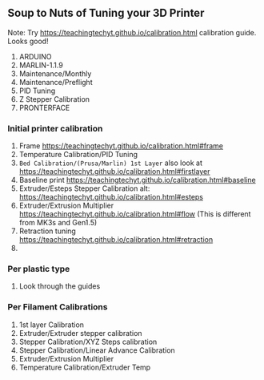
## Soup to Nuts of Tuning your 3D Printer

Note: Try https://teachingtechyt.github.io/calibration.html calibration guide. Looks good!

1. ARDUINO
2. MARLIN-1.1.9
3. Maintenance/Monthly
4. Maintenance/Preflight
5. PID Tuning
6. Z Stepper Calibration
7. PRONTERFACE

### Initial printer calibration
1. Frame https://teachingtechyt.github.io/calibration.html#frame
2. Temperature Calibration/PID Tuning
3. `Bed Calibration/(Prusa/Marlin) 1st Layer` also look at https://teachingtechyt.github.io/calibration.html#firstlayer
4. Baseline print https://teachingtechyt.github.io/calibration.html#baseline
5. Extruder/Esteps Stepper Calibration alt: https://teachingtechyt.github.io/calibration.html#esteps
6. Extruder/Extrusion Multiplier https://teachingtechyt.github.io/calibration.html#flow (This is different from MK3s and Gen1.5)
7. Retraction tuning https://teachingtechyt.github.io/calibration.html#retraction
8. 
### Per plastic type
1. Look through the guides

### Per Filament Calibrations
1. 1st layer Calibration
2. Extruder/Extruder stepper calibration
3. Stepper Calibration/XYZ Steps calibration
4. Stepper Calibration/Linear Advance Calibration
5. Extruder/Extrusion Multiplier
6. Temperature Calibration/Extruder Temp
<!--stackedit_data:
eyJoaXN0b3J5IjpbLTEwODExOTY3ODUsMTExNzc4NjYwNiw1Mj
YxMDAzNjIsMTY0NjIwODQ5LC0xMTQwMTUzNSwtNzY5NDcyNzU3
LC03MjkzNzQwNjQsNTEwNDcwMDYxLDgxOTY2MjIwNCw1OTY5Nj
UwODYsOTAxNDM3MDc2LDY1MDY2OTQ3OSwxMDAyNDQzMiwxNDc0
ODA0MTI1LC02OTI4MDkwMDldfQ==
-->